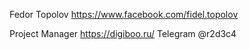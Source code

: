 Fedor Topolov
https://www.facebook.com/fidel.topolov

Project Manager https://digiboo.ru/
Telegram @r2d3c4
